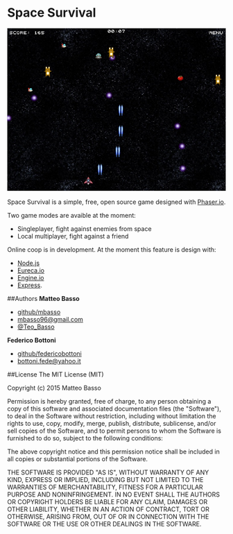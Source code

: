 # Space Survival

![alt tag](https://github.com/mbasso/spaceSurvival/blob/master/screenshot.jpg)

Space Survival is a simple, free, open source game designed with [Phaser.io](http://phaser.io/).

Two game modes are avaible at the moment:
- Singleplayer, fight against enemies from space
- Local multiplayer, fight against a friend

Online coop is in development.
At the moment this feature is design with:
- [Node.js](https://nodejs.org)
- [Eureca.io](http://eureca.io/)
- [Engine.io](https://github.com/socketio/engine.io)
- [Express](http://expressjs.com/).

##Authors
**Matteo Basso**
- [github/mbasso](https://github.com/mbasso)
- [mbasso96@gmail.com](mailto:mbasso96@gmail.com)
- [@Teo_Basso](https://twitter.com/Teo_Basso)

**Federico Bottoni**
- [github/federicobottoni](https://github.com/federicobottoni)
- [bottoni.fede@yahoo.it](mailto:bottoni.fede@yahoo.it)

##License
The MIT License (MIT)

Copyright (c) 2015 Matteo Basso

Permission is hereby granted, free of charge, to any person obtaining a copy
of this software and associated documentation files (the "Software"), to deal
in the Software without restriction, including without limitation the rights
to use, copy, modify, merge, publish, distribute, sublicense, and/or sell
copies of the Software, and to permit persons to whom the Software is
furnished to do so, subject to the following conditions:

The above copyright notice and this permission notice shall be included in all
copies or substantial portions of the Software.

THE SOFTWARE IS PROVIDED "AS IS", WITHOUT WARRANTY OF ANY KIND, EXPRESS OR
IMPLIED, INCLUDING BUT NOT LIMITED TO THE WARRANTIES OF MERCHANTABILITY,
FITNESS FOR A PARTICULAR PURPOSE AND NONINFRINGEMENT. IN NO EVENT SHALL THE
AUTHORS OR COPYRIGHT HOLDERS BE LIABLE FOR ANY CLAIM, DAMAGES OR OTHER
LIABILITY, WHETHER IN AN ACTION OF CONTRACT, TORT OR OTHERWISE, ARISING FROM,
OUT OF OR IN CONNECTION WITH THE SOFTWARE OR THE USE OR OTHER DEALINGS IN THE
SOFTWARE.
